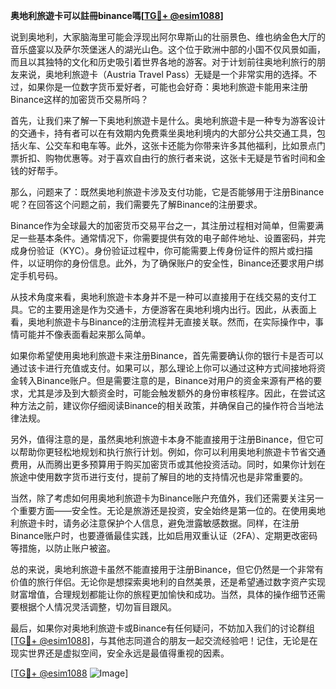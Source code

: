 **奥地利旅遊卡可以註冊binance嗎[[TG💪+ @esim1088](https://t.me/s/esim1088)]**

说到奥地利，大家脑海里可能会浮现出阿尔卑斯山的壮丽景色、维也纳金色大厅的音乐盛宴以及萨尔茨堡迷人的湖光山色。这个位于欧洲中部的小国不仅风景如画，而且以其独特的文化和历史吸引着世界各地的游客。对于计划前往奥地利旅行的朋友来说，奥地利旅遊卡（Austria Travel Pass）无疑是一个非常实用的选择。不过，如果你是一位数字货币爱好者，可能也会好奇：奥地利旅遊卡能用来注册Binance这样的加密货币交易所吗？

首先，让我们来了解一下奥地利旅遊卡是什么。奥地利旅遊卡是一种专为游客设计的交通卡，持有者可以在有效期内免费乘坐奥地利境内的大部分公共交通工具，包括火车、公交车和电车等。此外，这张卡还能为你带来许多其他福利，比如景点门票折扣、购物优惠等。对于喜欢自由行的旅行者来说，这张卡无疑是节省时间和金钱的好帮手。

那么，问题来了：既然奥地利旅遊卡涉及支付功能，它是否能够用于注册Binance呢？在回答这个问题之前，我们需要先了解Binance的注册要求。

Binance作为全球最大的加密货币交易平台之一，其注册过程相对简单，但需要满足一些基本条件。通常情况下，你需要提供有效的电子邮件地址、设置密码，并完成身份验证（KYC）。身份验证过程中，你可能需要上传身份证件的照片或扫描件，以证明你的身份信息。此外，为了确保账户的安全性，Binance还要求用户绑定手机号码。

从技术角度来看，奥地利旅遊卡本身并不是一种可以直接用于在线交易的支付工具。它的主要用途是作为交通卡，方便游客在奥地利境内出行。因此，从表面上看，奥地利旅遊卡与Binance的注册流程并无直接关联。然而，在实际操作中，事情可能并不像表面看起来那么简单。

如果你希望使用奥地利旅遊卡来注册Binance，首先需要确认你的银行卡是否可以通过该卡进行充值或支付。如果可以，那么理论上你可以通过这种方式间接地将资金转入Binance账户。但是需要注意的是，Binance对用户的资金来源有严格的要求，尤其是涉及到大额资金时，可能会触发额外的身份审核程序。因此，在尝试这种方法之前，建议你仔细阅读Binance的相关政策，并确保自己的操作符合当地法律法规。

另外，值得注意的是，虽然奥地利旅遊卡本身不能直接用于注册Binance，但它可以帮助你更轻松地规划和执行旅行计划。例如，你可以利用奥地利旅遊卡节省交通费用，从而腾出更多预算用于购买加密货币或其他投资活动。同时，如果你计划在旅途中使用数字货币进行支付，提前了解目的地的支持情况也是非常重要的。

当然，除了考虑如何用奥地利旅遊卡为Binance账户充值外，我们还需要关注另一个重要方面——安全性。无论是旅游还是投资，安全始终是第一位的。在使用奥地利旅遊卡时，请务必注意保护个人信息，避免泄露敏感数据。同样，在注册Binance账户时，也要遵循最佳实践，比如启用双重认证（2FA）、定期更改密码等措施，以防止账户被盗。

总的来说，奥地利旅遊卡虽然不能直接用于注册Binance，但它仍然是一个非常有价值的旅行伴侣。无论你是想探索奥地利的自然美景，还是希望通过数字资产实现财富增值，合理规划都能让你的旅程更加愉快和成功。当然，具体的操作细节还需要根据个人情况灵活调整，切勿盲目跟风。

最后，如果你对奥地利旅遊卡或Binance有任何疑问，不妨加入我们的讨论群组[[TG💪+ @esim1088](https://t.me/s/esim1088)]，与其他志同道合的朋友一起交流经验吧！记住，无论是在现实世界还是虚拟空间，安全永远是最值得重视的因素。

[[TG💪+ @esim1088](https://t.me/s/esim1088) ![Image](https://i.postimg.cc/4NQfJmqS/Snipaste-2025-05-13-00-14-12.png)]